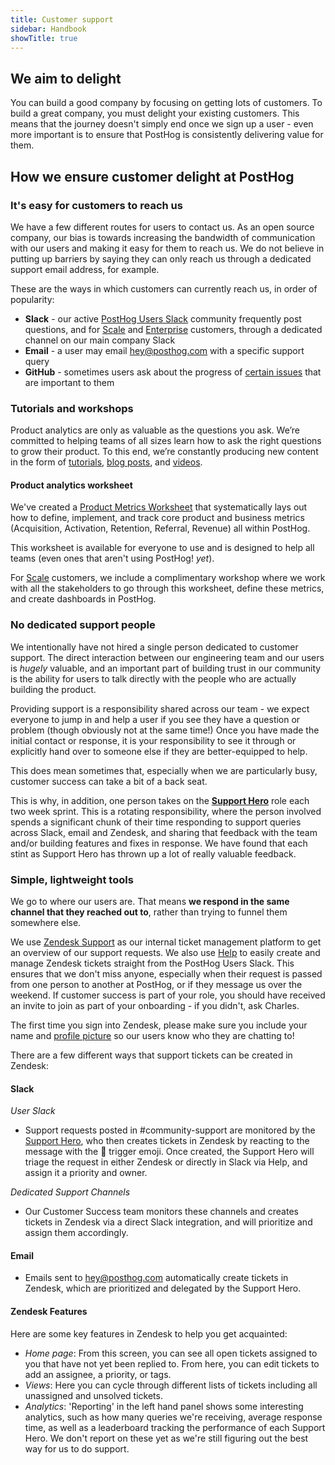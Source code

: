 ```yaml
---
title: Customer support
sidebar: Handbook
showTitle: true
---
```


## We aim to delight

You can build a good company by focusing on getting lots of customers. To build a great company, you must delight your existing customers. This means that the journey doesn't simply end once we sign up a user - even more important is to ensure that PostHog is consistently delivering value for them.

## How we ensure customer delight at PostHog

### It's easy for customers to reach us

We have a few different routes for users to contact us. As an open source company, our bias is towards increasing the bandwidth of communication with our users and making it easy for them to reach us. We do not believe in putting up barriers by saying they can only reach us through a dedicated support email address, for example.

These are the ways in which customers can currently reach us, in order of popularity:

- **Slack** - our active [PostHog Users Slack](https://posthog.com/slack) community frequently post questions, and for [Scale](/pricing#scale) and [Enterprise](/pricing#enterprise) customers, through a dedicated channel on our main company Slack
- **Email** - a user may email hey@posthog.com with a specific support query
- **GitHub** - sometimes users ask about the progress of [certain issues](https://github.com/PostHog/posthog) that are important to them

### Tutorials and workshops

Product analytics are only as valuable as the questions you ask. We’re committed to helping teams of all sizes learn how to ask the right questions to grow their product. To this end, we’re constantly producing new content in the form of [tutorials](https://posthog.com/docs/tutorials), [blog posts](https://posthog.com/blog), and [videos](https://www.youtube.com/channel/UCn4mJ4kK5KVSvozJre645LA).

#### Product analytics worksheet
We've created a [Product Metrics Worksheet](https://docs.google.com/document/d/1mXKS08ngcJlbJdaYihikHO7RDY8dbxyChmsUneOwrfw/edit?usp=sharing) that systematically lays out how to define, implement, and track core product and business metrics (Acquisition, Activation, Retention, Referral, Revenue) all within PostHog.

This worksheet is available for everyone to use and is designed to help all teams (even ones that aren't using PostHog! *yet*).

For [Scale](/pricing#scale) customers, we include a complimentary workshop where we work with all the stakeholders to go through this worksheet, define these metrics, and create dashboards in PostHog.

### No dedicated support people

We intentionally have not hired a single person dedicated to customer support. The direct interaction between our engineering team and our users is _hugely_ valuable, and an important part of building trust in our community is the ability for users to talk directly with the people who are actually building the product.

Providing support is a responsibility shared across our team - we expect everyone to jump in and help a user if you see they have a question or problem (though obviously not at the same time!) Once you have made the initial contact or response, it is your responsibility to see it through or explicitly hand over to someone else if they are better-equipped to help.

This does mean sometimes that, especially when we are particularly busy, customer success can take a bit of a back seat.

This is why, in addition, one person takes on the **[Support Hero](/handbook/engineering/support-hero)** role each two week sprint. This is a rotating responsibility, where the person involved spends a significant chunk of their time responding to support queries across Slack, email and Zendesk, and sharing that feedback with the team and/or building features and fixes in response. We have found that each stint as Support Hero has thrown up a lot of really valuable feedback. 

### Simple, lightweight tools

We go to where our users are. That means **we respond in the same channel that they reached out to**, rather than trying to funnel them somewhere else.

We use [Zendesk Support](https://zendesk.com/) as our internal ticket management platform to get an overview of our support requests. We also use [Help](https://www.atlassian.com/software/halp) to easily create and manage Zendesk tickets straight from the PostHog Users Slack. This ensures that we don't miss anyone, especially when their request is passed from one person to another at PostHog, or if they message us over the weekend. If customer success is part of your role, you should have received an invite to join as part of your onboarding - if you didn't, ask Charles. 

The first time you sign into Zendesk, please make sure you include your name and [profile picture](https://posthog.com/handbook/company/team) so our users know who they are chatting to!

There are a few different ways that support tickets can be created in Zendesk:

#### Slack

_User Slack_

- Support requests posted in #community-support are monitored by the [Support Hero](/handbook/engineering/support-hero), who then creates tickets in Zendesk by reacting to the message with the :ticket: trigger emoji. Once created, the Support Hero will triage the request in either Zendesk or directly in Slack via Help, and assign it a priority and owner.

_Dedicated Support Channels_

- Our Customer Success team monitors these channels and creates tickets in Zendesk via a direct Slack integration, and will prioritize and assign them accordingly.

#### Email

- Emails sent to [hey@posthog.com](mailto:hey@posthog.com) automatically create tickets in Zendesk, which are prioritized and delegated by the Support Hero.

#### Zendesk Features

Here are some key features in Zendesk to help you get acquainted:

- _Home page_: From this screen, you can see all open tickets assigned to you that have not yet been replied to. From here, you can edit tickets to add an assignee, a priority, or tags.
- _Views_: Here you can cycle through different lists of tickets including all unassigned and unsolved tickets.
- _Analytics_: 'Reporting' in the left hand panel shows some interesting analytics, such as how many queries we're receiving, average response time, as well as a leaderboard tracking the performance of each Support Hero. We don't report on these yet as we're still figuring out the best way for us to do support. 
